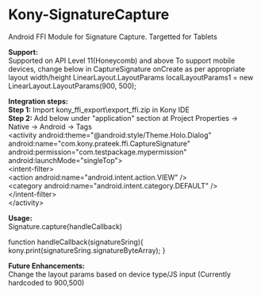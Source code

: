 Kony-SignatureCapture
=====================

Android FFI Module for Signature Capture. Targetted for Tablets

<b>Support:</b><br/>
Supported on API Level 11(Honeycomb) and above
To support mobile devices, change below in CaptureSignature onCreate as per appropriate layout width/height
LinearLayout.LayoutParams localLayoutParams1 = new LinearLayout.LayoutParams(900, 500);

<b>Integration steps:</b><br/>
<b>Step 1:</b> Import kony_ffi_export\export_ffi.zip in Kony IDE
<br/>
<b>Step 2:</b> Add below under "application" section at Project Properties -> Native -> Android -> Tags
<br/>
\<activity android:theme="@android:style/Theme.Holo.Dialog" android:name="com.kony.prateek.ffi.CaptureSignature" android:permission="com.testpackage.mypermission" android:launchMode="singleTop"><br/>
  \<intent-filter>                 
    \<action android:name="android.intent.action.VIEW" />                 
    \<category android:name="android.intent.category.DEFAULT" />             
  \</intent-filter>         
\</activity>

<b>Usage:</b><br/>
Signature.capture(handleCallback)

function handleCallback(signatureSring){
	kony.print(signatureSring.signatureByteArray);
}

<b>Future Enhancements:</b><br/>
Change the layout params based on device type/JS input (Currently hardcoded to 900,500)
